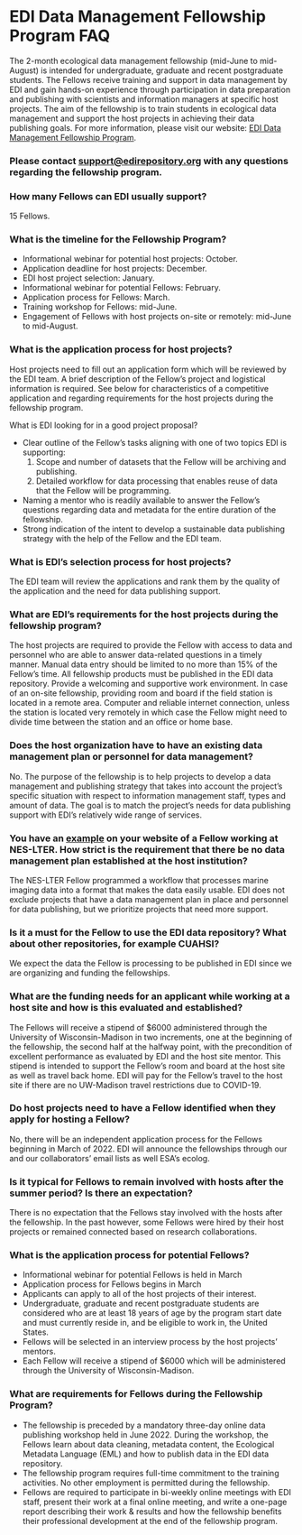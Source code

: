 # EDI Data Management Fellowship Program FAQ

The 2-month ecological data management fellowship (mid-June to mid-August) is intended for undergraduate, graduate and recent postgraduate students. The Fellows receive training and support in data management by EDI and gain hands-on experience through participation in data preparation and publishing with scientists and information managers at specific host projects. The aim of the fellowship is to train students in ecological data management and support the host projects in achieving their data publishing goals. For more information, please visit our website: [EDI Data Management Fellowship Program](/support/dm-fellowships).

### Please contact [support@edirepository.org](mailto:support@edirepository.org) with any questions regarding the fellowship program.

### How many Fellows can EDI usually support?

15 Fellows.

### What is the timeline for the Fellowship Program?

* Informational webinar for potential host projects: October.
* Application deadline for host projects: December.
* EDI host project selection: January.
* Informational webinar for potential Fellows: February.
* Application process for Fellows: March.
* Training workshop for Fellows: mid-June.
* Engagement of Fellows with host projects on-site or remotely: mid-June to mid-August.

### What is the application process for host projects?

Host projects need to fill out an application form which will be reviewed by the EDI team. A brief description of the Fellow’s project and logistical information is required. See below for characteristics of a competitive application and regarding requirements for the host projects during the fellowship program.

What is EDI looking for in a good project proposal?

* Clear outline of the Fellow’s tasks aligning with one of two topics EDI is supporting:
  1. Scope and number of datasets that the Fellow will be archiving and publishing.
  2. Detailed workflow for data processing that enables reuse of data that the Fellow will be programming.
* Naming a mentor who is readily available to answer the Fellow’s questions regarding data and metadata for the entire duration of the fellowship.
* Strong indication of the intent to develop a sustainable data publishing strategy with the help of the Fellow and the EDI team.

### What is EDI’s selection process for host projects?

The EDI team will review the applications and rank them by the quality of the application and the need for data publishing support.

### What are EDI’s requirements for the host projects during the fellowship program?

The host projects are required to provide the Fellow with access to data and personnel who are able to answer data-related questions in a timely manner.
Manual data entry should be limited to no more than 15% of the Fellow’s time.
All fellowship products must be published in the EDI data repository.
Provide a welcoming and supportive work environment.
In case of an on-site fellowship, providing room and board if the field station is located in a remote area.
Computer and reliable internet connection, unless the station is located very remotely in which case the Fellow might need to divide time between the station and an office or home base.

### Does the host organization have to have an existing data management plan or personnel for data management?

No. The purpose of the fellowship is to help projects to develop a data management and publishing strategy that takes into account the project’s specific situation with respect to information management staff, types and amount of data. The goal is to match the project’s needs for data publishing support with EDI’s relatively wide range of services.

### You have an [example](https://nes-lter.whoi.edu/our-edi-summer-fellow-developed-workflows-to-visualize-and-publish-ifcb-data/) on your website of a Fellow working at NES-LTER. How strict is the requirement that there be no data management plan established at the host institution?

The NES-LTER Fellow programmed a workflow that processes marine imaging data into a format that makes the data easily usable. EDI does not exclude projects that have a data management plan in place and personnel for data publishing, but we prioritize projects that need more support.

### Is it a must for the Fellow to use the EDI data repository? What about other repositories, for example CUAHSI? 

We expect the data the Fellow is processing to be published in EDI since we are organizing and funding the fellowships.

### What are the funding needs for an applicant while working at a host site and how is this evaluated and established?

The Fellows will receive a stipend of $6000 administered through the University of Wisconsin-Madison in two increments, one at the beginning of the fellowship, the second half at the halfway point, with the precondition of excellent performance as evaluated by EDI and the host site mentor. This stipend is intended to support the Fellow’s room and board at the host site as well as travel back home. EDI will pay for the Fellow’s travel to the host site if there are no UW-Madison travel restrictions due to COVID-19.

### Do host projects need to have a Fellow identified when they apply for hosting a Fellow?

No, there will be an independent application process for the Fellows beginning in March of 2022. EDI will announce the fellowships through our and our collaborators’ email lists as well ESA’s ecolog.

### Is it typical for Fellows to remain involved with hosts after the summer period? Is there an expectation?

There is no expectation that the Fellows stay involved with the hosts after the fellowship. In the past however, some Fellows were hired by their host projects or remained connected based on research collaborations.

### What is the application process for potential Fellows?

* Informational webinar for potential Fellows is held in March
* Application process for Fellows begins in March
* Applicants can apply to all of the host projects of their interest.
* Undergraduate, graduate and recent postgraduate students are considered who are at least 18 years of age by the program start date and must currently reside in, and be eligible to work in, the United States.
* Fellows will be selected in an interview process by the host projects’ mentors.
* Each Fellow will receive a stipend of $6000 which will be administered through the University of Wisconsin-Madison.

### What are requirements for Fellows during the Fellowship Program?

* The fellowship is preceded by a mandatory three-day online data publishing workshop held in June 2022. During the workshop, the Fellows learn about data cleaning, metadata content, the Ecological Metadata Language (EML) and how to publish data in the EDI data repository.
* The fellowship program requires full-time commitment to the training activities. No other employment is permitted during the fellowship.
* Fellows are required to participate in bi-weekly online meetings with EDI staff, present their work at a final online meeting, and write a one-page report describing their work & results and how the fellowship benefits their professional development at the end of the fellowship program.
